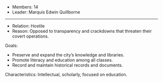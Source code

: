   
- Members: 14
- Leader: Marquis Edwin Quillborne
___
- Relation: Hostile
- Reason: Opposed to transparency and crackdowns that threaten their covert operations.

Goals: 
- Preserve and expand the city’s knowledge and libraries.
- Promote literacy and education among all classes.
- Record and maintain historical records and documents.

Characteristics: Intellectual, scholarly, focused on education.